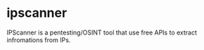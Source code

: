 # ipscanner
IPScanner is a pentesting/OSINT tool that use free APIs to extract infromations from IPs.

